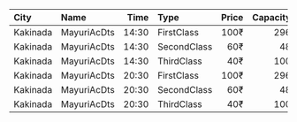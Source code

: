 | City     | Name        |  Time | Type        | Price | Capacity | Booked |
| :------- | :---------- | ----: | :---------- | ----: | -------: | -----: |
| Kakinada | MayuriAcDts | 14:30 | FirstClass  |  100₹ |      296 |    148 |
| Kakinada | MayuriAcDts | 14:30 | SecondClass |   60₹ |       48 |     26 |
| Kakinada | MayuriAcDts | 14:30 | ThirdClass  |   40₹ |      100 |     50 |
| Kakinada | MayuriAcDts | 20:30 | FirstClass  |  100₹ |      296 |    148 |
| Kakinada | MayuriAcDts | 20:30 | SecondClass |   60₹ |       48 |     24 |
| Kakinada | MayuriAcDts | 20:30 | ThirdClass  |   40₹ |      100 |     50 |
